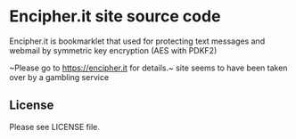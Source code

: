Encipher.it site source code
============================

Encipher.it is bookmarklet that used for protecting text messages and webmail by symmetric key encryption (AES with PDKF2)

~Please go to https://encipher.it for details.~
site seems to have been taken over by a gambling service

License
-------

Please see LICENSE file.
